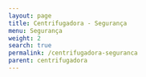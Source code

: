```yaml
---
layout: page
title: Centrifugadora - Segurança
menu: Segurança
weight: 2
search: true
permalink: /centrifugadora-seguranca
parent: centrifugadora
---
```

